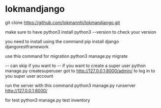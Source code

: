 # lokmandjango

git clone https://github.com/lokmannhi/lokmandjango.git

make sure to have python3 install
python3 --version to check your version

you need to install using the command
pip install django djangorestframework

use this command for migration
python3 manage.py migrate

-- can skip if you want to --
if you want to create a super user
python manage.py createsuperuser
got to http://127.0.0.1:8000/admin/ to log in to you super user account

run the server with this command
python3 manage.py runserver
http://127.0.0.1:8000/

for test
python3 manage.py test inventory
